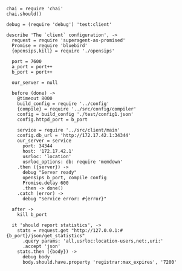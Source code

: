     chai = require 'chai'
    chai.should()

    debug = (require 'debug') 'test:client'

    describe 'The `client` configuration', ->
      request = require 'superagent-as-promised'
      Promise = require 'bluebird'
      {opensips,kill} = require './opensips'

      port = 7600
      a_port = port++
      b_port = port++

      our_server = null

      before (done) ->
        @timeout 8000
        build_config = require '../config'
        {compile} = require '../src/config/compiler'
        config = build_config './test/config1.json'
        config.httpd_port = b_port

        service = require '../src/client/main'
        config.db_url = 'http://172.17.42.1:34344'
        our_server = service
          port: 34344
          host: '172.17.42.1'
          usrloc: 'location'
          usrloc_options: db: require 'memdown'
        .then ({server}) ->
          debug "Server ready"
          opensips b_port, compile config
          Promise.delay 600
          .then -> done()
        .catch (error) ->
          debug "Service error: #{error}"

      after ->
        kill b_port

      it 'should report statistics', ->
        stats = request.get "http://127.0.0.1:#{b_port}/json/get_statistics"
          .query params: 'all,usrloc:location-users,net:,uri:'
          .accept 'json'
        stats.then ({body}) ->
          debug body
          body.should.have.property 'registrar:max_expires', '7200'

